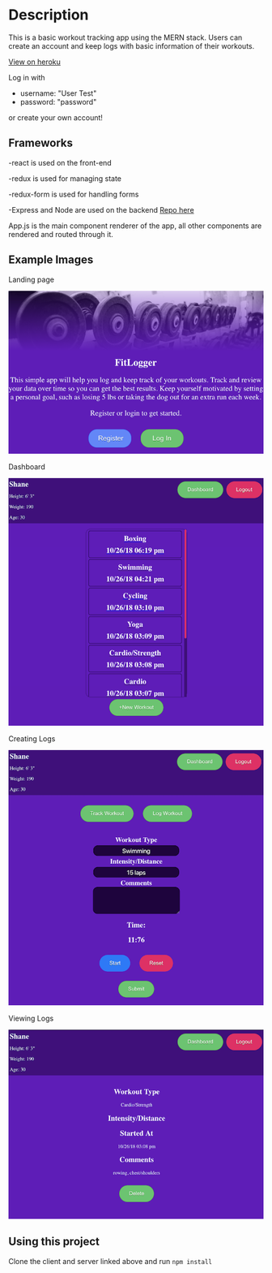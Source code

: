 
Description
===========

This is a basic workout tracking app using the MERN stack.
Users can create an account and keep logs with basic information of their workouts.

[View on heroku](https://radiant-lowlands-36605.herokuapp.com/)

Log in with
  * username: "User Test"
  * password: "password"
  
or create your own account!

Frameworks
----------

-react is used on the front-end

-redux is used for managing state

-redux-form is used for handling forms

-Express and Node are used on the backend [Repo here](https://github.com/slupton89/workout-tracker-server)

App.js is the main component renderer of the app, all other components are rendered and routed through it.


Example Images
--------------

Landing page

![Landing](https://raw.githubusercontent.com/slupton89/workout-tracker-client/master/readme/landing.png)

Dashboard

![Landing](https://raw.githubusercontent.com/slupton89/workout-tracker-client/master/readme/dash.png)

Creating Logs

![Landing](https://raw.githubusercontent.com/slupton89/workout-tracker-client/master/readme/createlog.png)

Viewing Logs

![Landing](https://raw.githubusercontent.com/slupton89/workout-tracker-client/master/readme/detail.png)


Using this project
------------------

Clone the client and server linked above and run
```npm install```

